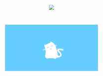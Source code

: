 <p align="center">
  <img src=![parzulpan github stats](https://github-readme-stats.vercel.app/api?username=parzulpan&show_icons=true&theme=dracula)/> 
</p>
<br>
<p align="center">
  <img src="https://github.com/parzulpan/parzulpan/blob/master/resources/header.gif" width="300"/> 
</p>
<br>
